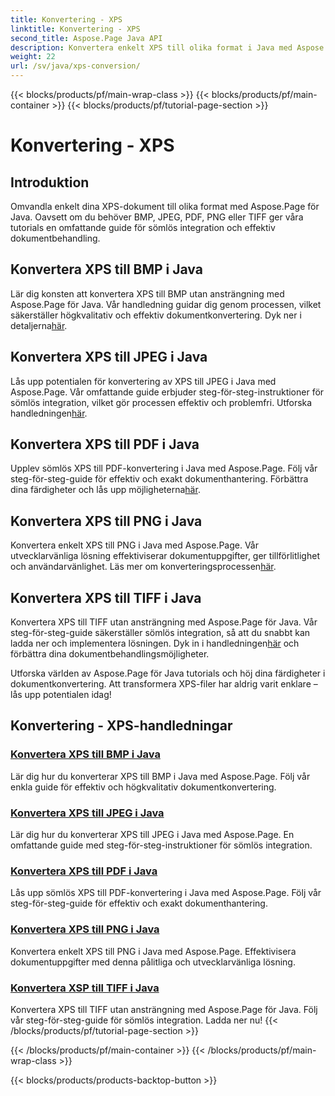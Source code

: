```yaml
---
title: Konvertering - XPS
linktitle: Konvertering - XPS
second_title: Aspose.Page Java API
description: Konvertera enkelt XPS till olika format i Java med Aspose.Page. Förbättra dokumentbehandlingen med våra steg-för-steg-guider för exakt och effektiv konvertering.
weight: 22
url: /sv/java/xps-conversion/
---
```


{{< blocks/products/pf/main-wrap-class >}}
{{< blocks/products/pf/main-container >}}
{{< blocks/products/pf/tutorial-page-section >}}

# Konvertering - XPS


## Introduktion

Omvandla enkelt dina XPS-dokument till olika format med Aspose.Page för Java. Oavsett om du behöver BMP, JPEG, PDF, PNG eller TIFF ger våra tutorials en omfattande guide för sömlös integration och effektiv dokumentbehandling.

## Konvertera XPS till BMP i Java

 Lär dig konsten att konvertera XPS till BMP utan ansträngning med Aspose.Page för Java. Vår handledning guidar dig genom processen, vilket säkerställer högkvalitativ och effektiv dokumentkonvertering. Dyk ner i detaljerna[här](./to-bmp/).

## Konvertera XPS till JPEG i Java

Lås upp potentialen för konvertering av XPS till JPEG i Java med Aspose.Page. Vår omfattande guide erbjuder steg-för-steg-instruktioner för sömlös integration, vilket gör processen effektiv och problemfri. Utforska handledningen[här](./to-jpeg/).

## Konvertera XPS till PDF i Java

 Upplev sömlös XPS till PDF-konvertering i Java med Aspose.Page. Följ vår steg-för-steg-guide för effektiv och exakt dokumenthantering. Förbättra dina färdigheter och lås upp möjligheterna[här](./to-pdf/).

## Konvertera XPS till PNG i Java

 Konvertera enkelt XPS till PNG i Java med Aspose.Page. Vår utvecklarvänliga lösning effektiviserar dokumentuppgifter, ger tillförlitlighet och användarvänlighet. Läs mer om konverteringsprocessen[här](./to-png/).

## Konvertera XPS till TIFF i Java

 Konvertera XPS till TIFF utan ansträngning med Aspose.Page för Java. Vår steg-för-steg-guide säkerställer sömlös integration, så att du snabbt kan ladda ner och implementera lösningen. Dyk in i handledningen[här](./to-tiff/) och förbättra dina dokumentbehandlingsmöjligheter.

Utforska världen av Aspose.Page för Java tutorials och höj dina färdigheter i dokumentkonvertering. Att transformera XPS-filer har aldrig varit enklare – lås upp potentialen idag!
## Konvertering - XPS-handledningar
### [Konvertera XPS till BMP i Java](./to-bmp/)
Lär dig hur du konverterar XPS till BMP i Java med Aspose.Page. Följ vår enkla guide för effektiv och högkvalitativ dokumentkonvertering.
### [Konvertera XPS till JPEG i Java](./to-jpeg/)
Lär dig hur du konverterar XPS till JPEG i Java med Aspose.Page. En omfattande guide med steg-för-steg-instruktioner för sömlös integration.
### [Konvertera XPS till PDF i Java](./to-pdf/)
Lås upp sömlös XPS till PDF-konvertering i Java med Aspose.Page. Följ vår steg-för-steg-guide för effektiv och exakt dokumenthantering.
### [Konvertera XPS till PNG i Java](./to-png/)
Konvertera enkelt XPS till PNG i Java med Aspose.Page. Effektivisera dokumentuppgifter med denna pålitliga och utvecklarvänliga lösning.
### [Konvertera XSP till TIFF i Java](./to-tiff/)
Konvertera XPS till TIFF utan ansträngning med Aspose.Page för Java. Följ vår steg-för-steg-guide för sömlös integration. Ladda ner nu!
{{< /blocks/products/pf/tutorial-page-section >}}

{{< /blocks/products/pf/main-container >}}
{{< /blocks/products/pf/main-wrap-class >}}

{{< blocks/products/products-backtop-button >}}
